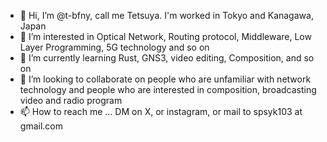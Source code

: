 - 👋 Hi, I’m @t-bfny, call me Tetsuya. I'm worked in Tokyo and Kanagawa, Japan
- 👀 I’m interested in Optical Network, Routing protocol, Middleware, Low Layer Programming, 5G technology and so on
- 🌱 I’m currently learning Rust, GNS3, video editing, Composition, and so on
- 💞️ I’m looking to collaborate on people who are unfamiliar with network technology and people who are interested in composition, broadcasting video and radio program
- 📫 How to reach me ... DM on X, or instagram, or mail to spsyk103 at gmail.com

<!---
t-bfny/t-bfny is a ✨ special ✨ repository because its `README.md` (this file) appears on your GitHub profile.
You can click the Preview link to take a look at your changes.
--->
